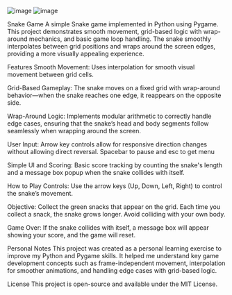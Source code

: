 ![image](https://github.com/user-attachments/assets/b03b08f7-2b12-4c59-b0d9-46d1de920eb7)
![image](https://github.com/user-attachments/assets/59538a6d-e7ce-4aaa-ad33-02e72bcf1e6f)

Snake Game
A simple Snake game implemented in Python using Pygame. This project demonstrates smooth movement, grid-based logic with wrap-around mechanics, and basic game loop handling. The snake smoothly interpolates between grid positions and wraps around the screen edges, providing a more visually appealing experience.

Features
Smooth Movement:
Uses interpolation for smooth visual movement between grid cells.

Grid-Based Gameplay:
The snake moves on a fixed grid with wrap-around behavior—when the snake reaches one edge, it reappears on the opposite side.

Wrap-Around Logic:
Implements modular arithmetic to correctly handle edge cases, ensuring that the snake’s head and body segments follow seamlessly when wrapping around the screen.

User Input:
Arrow key controls allow for responsive direction changes without allowing direct reversal.
Spacebar to pause and esc to get menu

Simple UI and Scoring:
Basic score tracking by counting the snake's length and a message box popup when the snake collides with itself.

How to Play
Controls:
Use the arrow keys (Up, Down, Left, Right) to control the snake’s movement.

Objective:
Collect the green snacks that appear on the grid. Each time you collect a snack, the snake grows longer. Avoid colliding with your own body.

Game Over:
If the snake collides with itself, a message box will appear showing your score, and the game will reset.

Personal Notes
This project was created as a personal learning exercise to improve my Python and Pygame skills. It helped me understand key game development concepts such as frame-independent movement, interpolation for smoother animations, and handling edge cases with grid-based logic.

License
This project is open-source and available under the MIT License.
